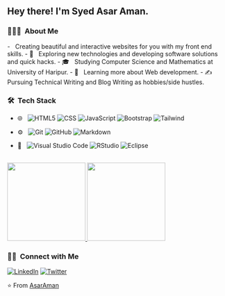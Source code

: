 <h2> Hey there! I'm Syed Asar Aman.</h2>

<h3> 👨🏻‍💻 &nbsp;About Me </h3>
-   &nbsp; Creating beautiful and interactive websites for you with my front end skills.
- 🤔 &nbsp; Exploring new technologies and developing software solutions and quick hacks.
- 🎓 &nbsp; Studying Computer Science and Mathematics at University of Haripur.
- 🌱 &nbsp; Learning more about Web development.
- ✍️ &nbsp; Pursuing Technical Writing and Blog Writing as hobbies/side hustles.

<h3> 🛠 &nbsp;Tech Stack</h3>


  
  
 
  
- 🌐 &nbsp;
  ![HTML5](https://img.shields.io/badge/-HTML5-333333?style=flat&logo=HTML5)
  ![CSS](https://img.shields.io/badge/-CSS-333333?style=flat&logo=CSS3&logoColor=1572B6)
  ![JavaScript](https://img.shields.io/badge/-JavaScript-333333?style=flat&logo=javascript)
  ![Bootstrap](https://img.shields.io/badge/-Bootstrap-333333?style=flat&logo=bootstrap&logoColor=563D7C)
  ![Tailwind](https://img.shields.io/badge/-Tailwind-333333?style=flat&logo=tailwind)
  
  

  
  
- ⚙️ &nbsp;
  ![Git](https://img.shields.io/badge/-Git-333333?style=flat&logo=git)
  ![GitHub](https://img.shields.io/badge/-GitHub-333333?style=flat&logo=github)
  ![Markdown](https://img.shields.io/badge/-Markdown-333333?style=flat&logo=markdown)
- 🔧 &nbsp;
  ![Visual Studio Code](https://img.shields.io/badge/-Visual%20Studio%20Code-333333?style=flat&logo=visual-studio-code&logoColor=007ACC)
  ![RStudio](https://img.shields.io/badge/-RStudio-333333?style=flat&logo=rstudio)
  ![Eclipse](https://img.shields.io/badge/-Eclipse-333333?style=flat&logo=eclipse-ide&logoColor=2C2255)


<br/>

<a href="https://github.com/AsarAman">
  <img height="180em" src="https://github-readme-stats.vercel.app/api?username=AsarAman&theme=buefy&show_icons=true" />
  <img height="180em" src="https://github-readme-stats.vercel.app/api/top-langs/?username=AsarAman&theme=buefy&layout=compact" />
</a>

<br/>

<h3> 🤝🏻 &nbsp;Connect with Me </h3>

<p align="center">

<a href="https://www.linkedin.com/in/syed-asar-aman-19710019a/"><img alt="LinkedIn" src="https://img.shields.io/badge/LinkedIn-Syed%20Asar%20Aman-blue?style=flat-square&logo=linkedin"></a>
<a href="https://twitter.com/aman_asar/"><img alt="Twitter" src="https://img.shields.io/badge/Twitter-Syed%20Asar%20Aman__-blue?style=flat-square&logo=twitter"></a>

</p>

⭐️ From [AsarAman](https://github.com/AsarAman)
